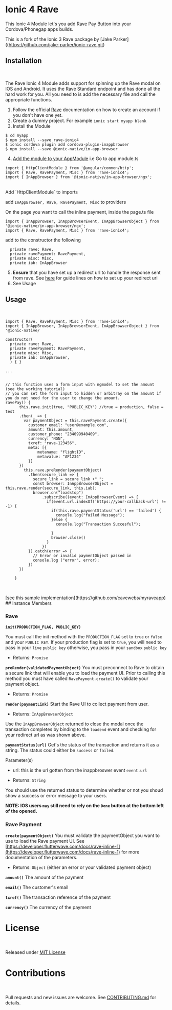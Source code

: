 # Ionic 4 Rave

 This Ionic 4 Module let's you add [Rave](https://www.flutterwave.com) Pay Button into your Cordova/Phonegap apps builds. <br/>

 This is a fork of the Ionic 3 Rave package by [Jake Parker] ((https://github.com/jake-parker/ionic-rave.git)


## Installation
<br/>

The Rave Ionic 4 Module adds support for spinning up the Rave modal on IOS and Android. It uses the Rave Standard endpoint and has done all the hard work for you. All you need to is add the necessary file and call the appropriate functions.

1. Follow the official [Rave](https://www.flutterwave.com) documentation on how to create an account if you don't have one yet.
2. Create a dummy project. For example ```ionic start myapp blank```
3. Install the Module

```
$ cd myapp
$ npm install --save rave-ionic4
$ ionic cordova plugin add cordova-plugin-inappbrowser
$ npm install --save @ionic-native/in-app-browser
```
4. [Add the module to your AppModule](https://ionicframework.com/docs/native/#Add_Plugins_to_Your_App_Module)
  i.e Go to app.module.ts
```
import { HttpClientModule } from '@angular/common/http';
import { Rave, RavePayment, Misc } from 'rave-ionic4';
import { InAppBrowser } from '@ionic-native/in-app-browser/ngx'; 
```
<br />
 Add `HttpClientModule` to imports <br />

add  `InAppBrowser, Rave, RavePayment, Misc` to providers <br />

On the page you want to call the inline payment,  inside the page.ts file

```
import { InAppBrowser, InAppBrowserEvent, InAppBrowserObject } from '@ionic-native/in-app-browser/ngx';
import { Rave, RavePayment, Misc } from 'rave-ionic4'; 
```

add to the constructor the following <br />
```
  private rave: Rave, 
  private ravePayment: RavePayment, 
  private misc: Misc,
  private iab: InAppBrowser
  ```
5. **Ensure** that you have set up a redirect url to handle the response sent from rave. See [here](https://medium.com/@jake_parkers/3d-secure-guidelines-9e17f9a6cf32) for guide lines on how to set up your redirect url
5. See Usage


##  Usage
<br/>

```
import { Rave, RavePayment, Misc } from 'rave-ionic4';
import { InAppBrowser, InAppBrowserEvent, InAppBrowserObject } from '@ionic-native/

constructor(
  private rave: Rave, 
  private ravePayment: RavePayment, 
  private misc: Misc,
  private iab: InAppBrowser,
  ) { }

...


// this function uses a form input with ngmodel to set the amount  (see the working tutorial)
// you can set the form input to hidden or arbitray om the amount if you do not need for the user to change the amount.
ravePay() {
      this.rave.init(true, "PUBLIC_KEY") //true = production, false = test
      .then(_ => {
        var paymentObject = this.ravePayment.create({
          customer_email: "user@example.com",
          amount: this.amount,
          customer_phone: "234099940409",
          currency: "NGN",
          txref: "rave-123456",
          meta: [{
              metaname: "flightID",
              metavalue: "AP1234"
          }]
      })
        this.rave.preRender(paymentObject)
          .then(secure_link => {
            secure_link = secure_link +" ";
            const browser: InAppBrowserObject = this.rave.render(secure_link, this.iab);
            browser.on("loadstop")
                .subscribe((event: InAppBrowserEvent) => {
                  if(event.url.indexOf('https://your-callback-url') != -1) {
                    if(this.rave.paymentStatus('url') == 'failed') {
                      console.log("failed Message");
                    }else {
                      console.log("Transaction Succesful");

                    }
                    browser.close()
                  }
                })
          }).catch(error => {
            // Error or invalid paymentObject passed in
            console.log ("error", error);
          })
      })

    }


```
 <br/>
 [see this sample implementation](https://github.com/cavewebs/myraveapp) <br />
## Instance Members

### Rave

**```init(PRODUCTION_FLAG, PUBLIC_KEY)```**

You must call the init method with the ```PRODUCTION_FLAG``` set to ```true``` or ```false``` and your ```PUBLIC KEY```. If your production flag is set to ```true```, you will need to pass in your ```live``` ```public key``` otherwise, you pass in your ```sandbox``` ```public key```

- Returns: ```Promise```

**```preRender(validatedPaymentObject)```**
You must preconnect to Rave to obtain a secure link that will enable you to load the payment UI. Prior to calling this method you must have called ```RavePayment.create()``` to validate your payment object.

- Returns: ```Promise```

**```render(paymentLink)```**
Start the Rave UI to collect payment from user.

- Returns: ```InAppBrowserObject```

Use the ```InAppBrowserObject``` returned to close the modal once the transaction completes by binding to the ```loadend``` event and checking for your redirect url as was shown above.

**```paymentStatus(url)```**
Get's the status of the transaction and returns it as a string. The status could either be ```success``` or ```failed```.

Parameter(s)

- url: this is the url gotten from the inappbroswer event ```event.url```

- Returns: ```String```

You should use the returned status to determine whether or not you shoud show a success or error message to your users.

**NOTE: IOS users ```may``` still need to rely on the ```Done``` button at the bottom left of the opened.**

### Rave Payment

**```create(paymentObject)```**
You must validate the paymentObject you want to use to load the Rave payment UI. See [https://developer.flutterwave.com/docs/rave-inline-1](https://developer.flutterwave.com/docs/rave-inline-1) for more documentation of the parameters.

- Returns: ```Object``` (either an error or your validated payment object)

**```amount()```**
The amount of the payment

**```email()```**
The customer's email

**```txref()```**
The transaction reference of the payment

**```currency()```**
The currency of the payment


# License
<br/>

Released under [MIT License](https://github.com/cavewebs/ionic-rave/blob/master/License)


# Contributions
<br/>

Pull requests and new issues are welcome. See [CONTRIBUTING.md](https://github.com/cavewebs/ionic-rave/blob/master/CONTRIBUTING.md) for details.
